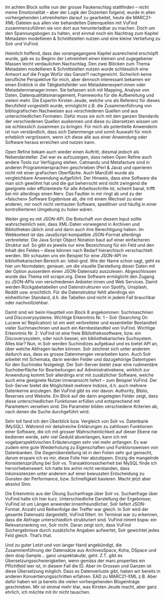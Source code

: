 Im achten Block sollte nun der grosse Paukenschlag stattfinden – nicht meine Emotionalität – aber der Logik der 
Dozenten folgend, wurde in allen vorhergehenden Lehreinheiten darauf zu gearbeitet, heute die MARC21-XML-Dateien 
aus allen vier behandelten Datenquellen mit VuFind zusammenzuführen sie von dort aus herunterladbar zu machen. 
Doch um den Spannungsbogen zu halten, erst einmal noch ein Nachtrag zum Kapitel Metadaten modellieren & Schnittstellen 
nutzen und eine kleine Vertiefung zu Solr und VuFind. 

Heimlich hoffend, dass das vorangegangene Kapitel ausreichend erschöpft wurde, gab es zu Beginn der Lehreinheit einen 
kleinen und zugegebener Massen leicht verdaulichen Nachschlag. Den zwei Blöcken zum Thema Metadaten modellieren & 
Schnittstellen nutzen wurde schliesslich eine Antwort auf die Frage Wofür das Ganze?! nachgereicht. Sicherlich keine 
berufliche Perspektive für mich, aber dennoch interessant bekamen wir einen Einblick in die Tätigkeitsfelder von 
Metadatenexpert:innen oder Metadatenmanager:innen. Sie befassen sich mit Mapping, Analyse von Daten, Datenqualitätsmanagement, 
Frameworks für die Aufbereitung und vielem mehr. Die Expertin Kirsten Jeude, welche uns als Referenz für dieses Berufsfeld 
vorgestellt wurde, ermöglicht z.B. die Zusammenführung von bibliografischen Nachweisen aus verschiedenen Quellen und aus 
unterschiedlichen Formaten. Dafür muss sie sich mit den ganzen Standards der verschiedenen Quellen auskennen und diese zu 
übersetzen wissen um sie schliesslich zusammen zu bringen. Für mich als potentielle Anwenderin ist nun verständlich, dass 
sich Datenmenge und somit Auswahl für mich erheblich vergrössern, wenn ich diese alle aus einer Anwendung oder Software 
heraus erreichen und nutzen kann. 

Open Refine bekam auch wieder einen Auftritt, diesmal jedoch als Nebendarsteller. Ziel war es aufzuzeigen, dass neben Open 
Refine auch andere Tools zur Verfügung stehen. Catmandu und Metafacture sind in anderen Programmiersprachen geschrieben (Perl & Java) 
und operieren nicht mit einer grafischen Oberfläche. Auch MarcEdit wurde als vergleichbare Anwendung aufgeführt. 
Der Hinweis, dass eine Software die man sich gewöhnt hat und die gut beherrscht wird nicht zwingend die geeignete oder 
effizienteste für alle Arbeitsschritte ist, scheint banal, trifft bei mir allerdings einen Nerv. Das Faultier in mir ringt ab und 
zu der «falschen» Software Ergebnisse ab, die mit einem Wechsel zu einer anderen, mir noch nicht vertrauten Software, speditiver 
und häufig in einer kontrollierteren Umgebung zu holen wären.

Weiter ging es mit JSON-API. Die Botschaft von diesem Input sollte wahrscheinlich sein, dass XML-Daten vorwiegend in Archiven und 
Bibliotheken üblich sind und darin auch ihre Berechtigung haben. Im Webkontext ist das JavaScript-kompatible JSON-Format allerdings 
verbreiteter. Die Java Script Object Notation baut auf einer einfacheren Struktur auf. So gibt es jeweils nur eine Bezeichnung für 
ein Feld und den Inhalt des Feldes – diese können nach Bedarf hierarchisch verschachtelt werden.
Wir schauten uns ein Beispiel für eine JSON-API im bibliothekarischen Bereich an: lobid-gnd. Wie der Name schon sagt, geht es hier 
um Normdaten, genauer, um die visuelle Darstellung dieser Daten mit der Option ausserdem einen JSON-Datensatz auszulesen. 
Abgeschlossen wurde das Thema mit scrapir.org. Diese Software ermöglicht den Zugang zu JSON-APIs von verschiedenen Anbieter:innen und 
Web Services. Damit werden Rückgabetabellen und Datenstrukturen von Spotify, Unsplash, Reddit usw. ersichtlich. Für die Datenstruktur 
fehlt allerdings ein einheitlicher Standard, d.h. die Tabellen sind nicht in jedem Fall brauchbar oder nachvollziehbar.

Damit sind wir beim Hauptteil von Block 8 angekommen: Suchmaschinen und Discoverysysteme. Wichtige Erkenntnis Nr. 1 – Solr (Searching On 
Lucene w/ Replication) ist ein weit verbreiteter und essentieller Bestandteil vieler Suchmaschinen und auch ein Kernbestandteil von VuFind. 
Wichtige Erkenntnis Nr. 2: VuFind ist eine freie Bibliothekssoftware, bzw. ein Discoverysystem, oder noch besser, ein bibliothekarisches 
Suchsystem. Alles klar? 
Nun, in Solr werden Suchindizes aufgebaut und es bietet API an, über welche Abfragen laufen können. Solr zeichnet sich unter anderem dadurch 
aus, dass es grosse Datenmengen verarbeiten kann. Auch Solr arbeitet mit Schemata, darin werden Felder und dazugehörige Datentypen für den 
Suchindex festgelegt. Der Solr-Server bietet zwar eine rudimentäre Suchoberfläche für Bearbeitungen auf Administrativebene, wirklich zur 
Anwendung kommt Solr allerdings erst mit zusätzlicher Software, welche auch eine geeignete Nutzer:innenansicht liefert – zum Beispiel VuFind.
Der Solr-Server bietet die Möglichkeit mehrere Indizes, d.h. auch mehrere Datenkerne anzulegen. Bei VuFind gibt es vier davon: Authority, 
Biblio, Reserves und Website. Ein Blick auf die darin angelegten Felder zeigt, dass diese unterschiedlichen Funktionen erfüllen und entsprechend 
mit Parametern versehen sind. Die Parameter bilden verschiedene Kriterien ab, nach denen die Suche durchgeführt wird.

Sehr toll fand ich den Überblick bzw. Vergleich von Solr vs. Datenbank (MySQL). Während mir detailreiche Erklärungen zu zahllosen Funktionen 
einer Software, die ich mit grosser Wahrscheinlichkeit auf dieser Ebene nie bedienen werde, sehr viel Geduld abverlangen, kann ich mit 
vogelperspektivischen Erläuterungen sehr viel mehr anfangen. Es war zudem eine gute Wiederholung zu Eigenschaften und Funktionsweisen von 
Datenbanken. Die Gegenüberstellung ist in den Folien sehr gut gemacht, darum erspare ich es mir, diese Folie hier abzutippen. Einzig die 
mangelnde Konsistenzprüfung bei Solr vs. Transaktionssicherheit bei MySQL finde ich hervorhebenswert. Ich hatte bis anhin nicht verstanden, 
dass Inkonsistenzen unter anderem auf einer bewussten Entscheidung zu Gunsten der Performance, bzw. Schnelligkeit basieren. Macht jetzt aber 
absolut Sinn. 

Die Erkenntnis aus der Übung Suchanfrage über Solr vs. Suchanfrage über VuFind halte ich hier kurz. Unterschiedliche Darstellung der Ergebnisse; 
VuFind ist um Längen anwender:innenfreundlicher, Solr liefert JSON-Format. Anzahl und Reihenfolge der Treffer war gleich. In Solr wird der 
gesamte Datensatz dargestellt, VuFind filtert. Im Terminal war zu erkennen, dass die Abfrage unterschiedlich strukturiert sind. VuFind nimmt 
bspw. ein Relevanzranking vor, Solr nicht. Daran zeigt sich, dass VuFind Suchergebnisse durch zusätzliche Angaben aufwertet, Solr gewichtet jedes 
Feld gleich. That’s that.

Und zu guter Letzt und von langer Hand angekündigt, die Zusammenführung der Datensätze aus ArchivesSpace, Koha, DSpace und dem doaj-Sample… 
ganz unspektakulär, geht. Z.T. gibt es Übersetzungsschwierigkeiten, wenn gemäss der marc.properties ein Pflichtfeld leer ist, in diesem Fall 
die ID. Aber im Grossen und Ganzen ist diese Übersetzung möglich. Dass es Datenverluste gibt, haben wir bereits in anderen Konvertierungsschritten 
erfahren. EAD zu MARC21-XML z.B. Aber dafür haben wir ja bereits die vielen vorhergehenden Blogeinträge geschrieben. Mir ist einmal mehr klar, 
was Kirsten Jeude macht, aber ganz ehrlich, ich möchte mit ihr nicht tauschen.
